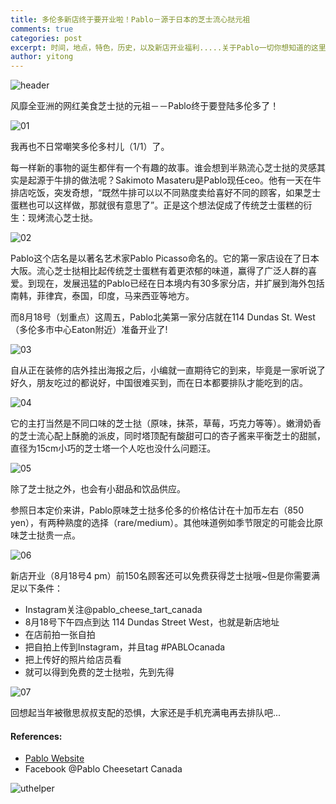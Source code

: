 ```yaml
---
title: 多伦多新店终于要开业啦！Pablo－源于日本的芝士流心挞元祖
comments: true
categories: post
excerpt: 时间，地点，特色，历史，以及新店开业福利.....关于Pablo一切你想知道的这里都有
author: yitong
---
```

![header](http://mmbiz.qpic.cn/mmbiz_jpg/wJibU86vaAnVhf4ibyDIBL9H7TKoDAde49m5RaNLZtmees25aFtGjdI57vxoIjsKHf74JsgHy3rSfo3Z1eq1oLOQ/0?wx_fmt=jpeg)

风靡全亚洲的网红美食芝士挞的元祖－－Pablo终于要登陆多伦多了！

![01](http://mmbiz.qpic.cn/mmbiz_gif/wJibU86vaAnWhLuETibicPqpiaia5WCYxWzuOicXU98PudAdr5z7iaqbn6xzY0ED7WxD2aTTyCU0fiaIqTwVIQOs0eiao3g/0?wx_fmt=gif&wxfrom=5&wx_lazy=1)

我再也不日常嘲笑多伦多村儿（1/1）了。

每一样新的事物的诞生都伴有一个有趣的故事。谁会想到半熟流心芝士挞的灵感其实是起源于牛排的做法呢？Sakimoto Masateru是Pablo现任ceo。他有一天在牛排店吃饭，突发奇想，“既然牛排可以以不同熟度卖给喜好不同的顾客，如果芝士蛋糕也可以这样做，那就很有意思了”。正是这个想法促成了传统芝士蛋糕的衍生：现烤流心芝士挞。

![02](http://mmbiz.qpic.cn/mmbiz_jpg/wJibU86vaAnVhf4ibyDIBL9H7TKoDAde49xg4qPhz1ArBx4JMT9lricjgAowiaicK6OV55TCiakpV3g5KWH1sT8826MA/640?wx_fmt=jpeg&wxfrom=5&wx_lazy=1)

Pablo这个店名是以著名艺术家Pablo Picasso命名的。它的第一家店设在了日本大阪。流心芝士挞相比起传统芝士蛋糕有着更浓郁的味道，赢得了广泛人群的喜爱。到现在，发展迅猛的Pablo已经在日本境内有30多家分店，并扩展到海外包括南韩，菲律宾，泰国，印度，马来西亚等地方。

而8月18号（划重点）这周五，Pablo北美第一家分店就在114 Dundas St. West（多伦多市中心Eaton附近）准备开业了!

![03](http://mmbiz.qpic.cn/mmbiz_jpg/wJibU86vaAnWhLuETibicPqpiaia5WCYxWzuOkq40WkOic4fqjRLTl4M8y9N4jpU75WxDa6JT1EXiaW6cs9fxKEjbHtjw/640?wx_fmt=jpeg&wxfrom=5&wx_lazy=1)

自从正在装修的店外挂出海报之后，小编就一直期待它的到来，毕竟是一家听说了好久，朋友吃过的都说好，中国很难买到，而在日本都要排队才能吃到的店。

![04](http://mmbiz.qpic.cn/mmbiz_jpg/wJibU86vaAnVhf4ibyDIBL9H7TKoDAde49lYy6uuMUWCThTV6qZZuE2SFY1iawFErlKYZAOxH8wkYLiayhEsNECDDQ/640?wx_fmt=jpeg&wxfrom=5&wx_lazy=1)

它的主打当然是不同口味的芝士挞（原味，抹茶，草莓，巧克力等等）。嫩滑奶香的芝士流心配上酥脆的派皮，同时塔顶配有酸甜可口的杏子酱来平衡芝士的甜腻，直径为15cm小巧的芝士塔一个人吃也没什么问题汪。

![05](http://mmbiz.qpic.cn/mmbiz_jpg/wJibU86vaAnWhLuETibicPqpiaia5WCYxWzuOpyQhx357KOOEZR2ZqMugrQleAFVOwvMic0JMRXesTzC6r5QrxpxQMLg/640?wx_fmt=jpeg&wxfrom=5&wx_lazy=1)

除了芝士挞之外，也会有小甜品和饮品供应。

参照日本定价来讲，Pablo原味芝士挞多伦多的价格估计在十加币左右（850 yen），有两种熟度的选择（rare/medium）。其他味道例如季节限定的可能会比原味芝士挞贵一点。

![06](http://mmbiz.qpic.cn/mmbiz_jpg/wJibU86vaAnWhLuETibicPqpiaia5WCYxWzuO9Xiaw0z0iaNVK4p5QKR0sZ5zjia6KibgJOQngSJWBB9ATxcNZRzWnbQhqg/640?wx_fmt=jpeg&wxfrom=5&wx_lazy=1)

新店开业（8月18号4 pm）前150名顾客还可以免费获得芝士挞哦~但是你需要满足以下条件：
- Instagram关注@pablo_cheese_tart_canada
- 8月18号下午四点到达 114 Dundas Street West，也就是新店地址
- 在店前拍一张自拍
- 把自拍上传到Instagram，并且tag #PABLOcanada
- 把上传好的照片给店员看
- 就可以得到免费的芝士挞啦，先到先得

![07](http://mmbiz.qpic.cn/mmbiz_jpg/wJibU86vaAnWhLuETibicPqpiaia5WCYxWzuOo6vkNFgIWwavs8qOFVYhlVZ8mu7RicVBUb0cRAD5HCcjwibsHbeU0tdQ/640?wx_fmt=jpeg&wxfrom=5&wx_lazy=1)

回想起当年被徹思叔叔支配的恐惧，大家还是手机充满电再去排队吧...

#### References:
- [Pablo Website](http://www.pablo3.com/BRAPABLODR/ns/tl.cgi/http:/www.pablo3.com/?SLANG=ja&TLANG=zh&XMODE=0&XJSID=0)
- Facebook @Pablo Cheesetart Canada

![uthelper](http://mmbiz.qpic.cn/mmbiz_gif/wJibU86vaAnVcOJURhpGc4eMhSjTZwSfIN8Su4llR6Nd5ZNUOvpeY8gAXrE5kib5T4cumEjkWV0DoA5IDYjMlVhA/0?wx_fmt=gif&wxfrom=5&wx_lazy=1)
